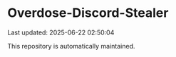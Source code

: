 # Overdose-Discord-Stealer

Last updated: 2025-06-22 02:50:04

This repository is automatically maintained.
